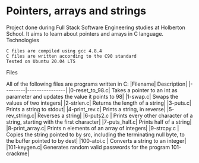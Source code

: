 <h1>Pointers, arrays and strings</h1>

Project done during Full Stack Software Engineering studies at Holberton School. It aims to learn about pointers and arrays in C language.
Technologies

    C files are compiled using gcc 4.8.4
    C files are written according to the C90 standard
    Tested on Ubuntu 20.04 LTS

Files

All of the following files are programs written in C:
|Filename| 	Description|
|---------|----------------|
|0-reset_to_98.c| 	Takes a pointer to an int as parameter and updates the value it points to 98|
|1-swap.c| 	Swaps the values of two integers|
|2-strlen.c| 	Returns the length of a string|
|3-puts.c| 	Prints a string to stdout|
|4-print_rev.c| 	Prints a string, in reverse|
|5-rev_string.c| 	Reverses a string|
|6-puts2.c |	Prints every other character of a string, starting with the first character|
|7-puts_half.c| 	Prints half of a string|
|8-print_array.c| 	Prints n elements of an array of integers|
|9-strcpy.c |	Copies the string pointed to by src, including the terminating null byte, to the buffer pointed to by dest|
|100-atoi.c |	Converts a string to an integer|
|101-keygen.c| 	Generates random valid passwords for the program 101-crackme|
